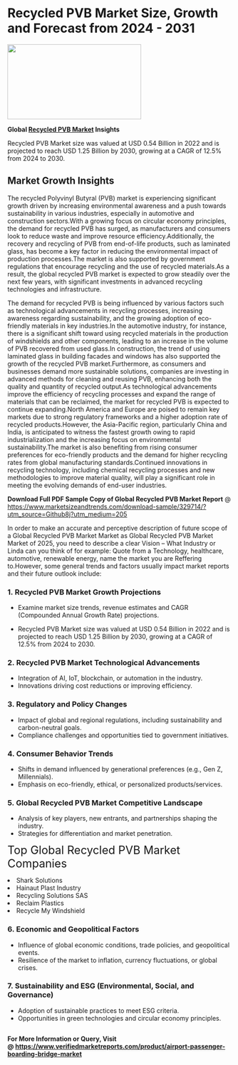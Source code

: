 <H1>Recycled PVB Market Size, Growth and Forecast from 2024 - 2031</H1><img class="aligncenter size-medium wp-image-584254" src="https://thirdeyenews.in/wp-content/uploads/2024/09/Global-Market-Research-300x168.jpeg" alt="" width="300" height="168" /><p><strong>Global&nbsp;<a href="https://www.marketsizeandtrends.com/download-sample/329714/?utm_source=Github8j?utm_medium=205">Recycled PVB Market</a> Insights</strong></p><p>Recycled PVB Market size was valued at USD 0.54 Billion in 2022 and is projected to reach USD 1.25 Billion by 2030, growing at a CAGR of 12.5% from 2024 to 2030.</p><p><h2>Market Growth Insights</h2> <p>The recycled Polyvinyl Butyral (PVB) market is experiencing significant growth driven by increasing environmental awareness and a push towards sustainability in various industries, especially in automotive and construction sectors.With a growing focus on circular economy principles, the demand for recycled PVB has surged, as manufacturers and consumers look to reduce waste and improve resource efficiency.Additionally, the recovery and recycling of PVB from end-of-life products, such as laminated glass, has become a key factor in reducing the environmental impact of production processes.The market is also supported by government regulations that encourage recycling and the use of recycled materials.As a result, the global recycled PVB market is expected to grow steadily over the next few years, with significant investments in advanced recycling technologies and infrastructure.</p> <p>The demand for recycled PVB is being influenced by various factors such as technological advancements in recycling processes, increasing awareness regarding sustainability, and the growing adoption of eco-friendly materials in key industries.In the automotive industry, for instance, there is a significant shift toward using recycled materials in the production of windshields and other components, leading to an increase in the volume of PVB recovered from used glass.In construction, the trend of using laminated glass in building facades and windows has also supported the growth of the recycled PVB market.Furthermore, as consumers and businesses demand more sustainable solutions, companies are investing in advanced methods for cleaning and reusing PVB, enhancing both the quality and quantity of recycled output.As technological advancements improve the efficiency of recycling processes and expand the range of materials that can be reclaimed, the market for recycled PVB is expected to continue expanding.North America and Europe are poised to remain key markets due to strong regulatory frameworks and a higher adoption rate of recycled products.However, the Asia-Pacific region, particularly China and India, is anticipated to witness the fastest growth owing to rapid industrialization and the increasing focus on environmental sustainability.The market is also benefiting from rising consumer preferences for eco-friendly products and the demand for higher recycling rates from global manufacturing standards.Continued innovations in recycling technology, including chemical recycling processes and new methodologies to improve material quality, will play a significant role in meeting the evolving demands of end-user industries.<p><span class=""><strong>Download Full PDF Sample Copy of Global Recycled PVB Market Report</strong> @ <a href="https://www.marketsizeandtrends.com/download-sample/329714/?utm_source=Github8j?utm_medium=205" target="_blank">https://www.marketsizeandtrends.com/download-sample/329714/?utm_source=Github8j?utm_medium=205</a></span></p><p>In order to make an accurate and perceptive description of future scope of a Global&nbsp;Recycled PVB Market Market as Global&nbsp;Recycled PVB Market Market of 2025, you need to describe a clear Vision &ndash; What Industry or Linda can you think of for example: Quote from a Technology, healthcare, automotive, renewable energy, name the market you are Reffering to.However, some general trends and factors usually impact market reports and their future outlook include:</p><h3>1.&nbsp;<strong>Recycled PVB Market Growth Projections</strong></h3><ul><li>Examine market size trends, revenue estimates and CAGR (Compounded Annual Growth Rate) projections.</li><li><p>Recycled PVB Market size was valued at USD 0.54 Billion in 2022 and is projected to reach USD 1.25 Billion by 2030, growing at a CAGR of 12.5% from 2024 to 2030.</p></li></ul><h3>2.&nbsp;<strong>Recycled PVB Market Technological Advancements</strong></h3><ul><li>Integration of AI, IoT, blockchain, or automation in the industry.</li><li>Innovations driving cost reductions or improving efficiency.</li></ul><h3>3.&nbsp;<strong>Regulatory and Policy Changes</strong></h3><ul><li>Impact of global and regional regulations, including sustainability and carbon-neutral goals.</li><li>Compliance challenges and opportunities tied to government initiatives.</li></ul><h3>4.&nbsp;<strong>Consumer Behavior Trends</strong></h3><ul><li>Shifts in demand influenced by generational preferences (e.g., Gen Z, Millennials).</li><li>Emphasis on eco-friendly, ethical, or personalized products/services.</li></ul><h3>5.&nbsp;<strong>Global Recycled PVB Market Competitive Landscape</strong></h3><ul><li>Analysis of key players, new entrants, and partnerships shaping the industry.</li><li>Strategies for differentiation and market penetration.</li></ul><p data-pm-slice="1 1 []"><span style="color: inherit; font-family: inherit; font-size: 25px;">Top Global Recycled PVB Market Companies</span></p><div class="" data-test-id=""><p><li>Shark Solutions</li><li> Hainaut Plast Industry</li><li> Recycling Solutions SAS</li><li> Reclaim Plastics</li><li> Recycle My Windshield</li></p></div><h3>6.&nbsp;<strong>Economic and Geopolitical Factors</strong></h3><ul><li>Influence of global economic conditions, trade policies, and geopolitical events.</li><li>Resilience of the market to inflation, currency fluctuations, or global crises.</li></ul><h3>7.&nbsp;<strong>Sustainability and ESG (Environmental, Social, and Governance)</strong></h3><ul><li>Adoption of sustainable practices to meet ESG criteria.</li><li>Opportunities in green technologies and circular economy principles.</li></ul><h2><strong style="font-size: 14px;">For More Information or Query, Visit @&nbsp;</strong><a style="background-color: #ffffff; font-size: 14px;" href="https://www.marketsizeandtrends.com/report/recycled-pvb-market/" target="_blank">https://www.verifiedmarketreports.com/product/airport-passenger-boarding-bridge-market</a></h2>
